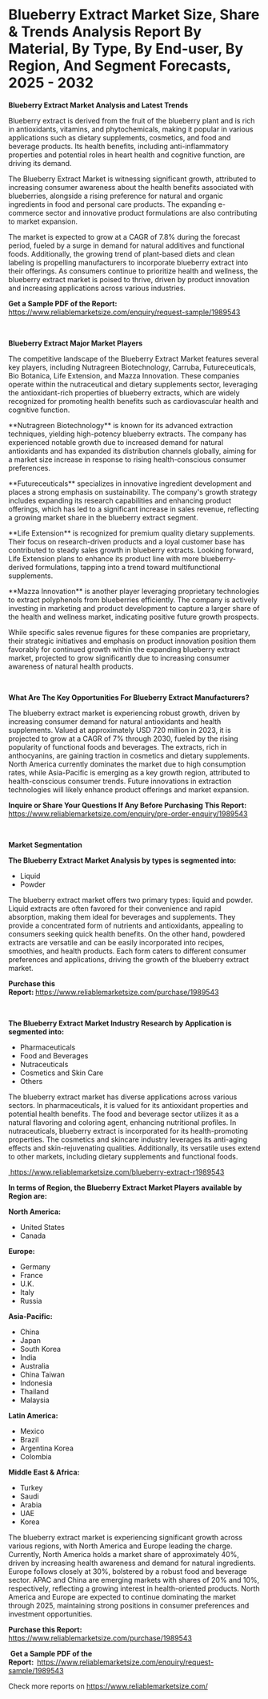 <p><h1>Blueberry Extract Market Size, Share & Trends Analysis Report By Material, By Type, By End-user, By Region, And Segment Forecasts, 2025 - 2032</h1></p><p><strong>Blueberry Extract Market Analysis and Latest Trends</strong></p>
<p><p>Blueberry extract is derived from the fruit of the blueberry plant and is rich in antioxidants, vitamins, and phytochemicals, making it popular in various applications such as dietary supplements, cosmetics, and food and beverage products. Its health benefits, including anti-inflammatory properties and potential roles in heart health and cognitive function, are driving its demand.</p><p>The Blueberry Extract Market is witnessing significant growth, attributed to increasing consumer awareness about the health benefits associated with blueberries, alongside a rising preference for natural and organic ingredients in food and personal care products. The expanding e-commerce sector and innovative product formulations are also contributing to market expansion. </p><p>The market is expected to grow at a CAGR of 7.8% during the forecast period, fueled by a surge in demand for natural additives and functional foods. Additionally, the growing trend of plant-based diets and clean labeling is propelling manufacturers to incorporate blueberry extract into their offerings. As consumers continue to prioritize health and wellness, the blueberry extract market is poised to thrive, driven by product innovation and increasing applications across various industries.</p></p>
<p><strong>Get a Sample PDF of the Report:&nbsp;</strong> <a href="https://www.reliablemarketsize.com/enquiry/request-sample/1989543?utm_campaign=2316&utm_medium=2&utm_source=Github&utm_content=ia&utm_term=07042025&utm_id=blueberry-extract">https://www.reliablemarketsize.com/enquiry/request-sample/1989543</a></p>
<p>&nbsp;</p>
<p><strong>Blueberry Extract Major Market Players</strong></p>
<p><p>The competitive landscape of the Blueberry Extract Market features several key players, including Nutragreen Biotechnology, Carruba, Futureceuticals, Bio Botanica, Life Extension, and Mazza Innovation. These companies operate within the nutraceutical and dietary supplements sector, leveraging the antioxidant-rich properties of blueberry extracts, which are widely recognized for promoting health benefits such as cardiovascular health and cognitive function.</p><p>**Nutragreen Biotechnology** is known for its advanced extraction techniques, yielding high-potency blueberry extracts. The company has experienced notable growth due to increased demand for natural antioxidants and has expanded its distribution channels globally, aiming for a market size increase in response to rising health-conscious consumer preferences.</p><p>**Futureceuticals** specializes in innovative ingredient development and places a strong emphasis on sustainability. The company's growth strategy includes expanding its research capabilities and enhancing product offerings, which has led to a significant increase in sales revenue, reflecting a growing market share in the blueberry extract segment.</p><p>**Life Extension** is recognized for premium quality dietary supplements. Their focus on research-driven products and a loyal customer base has contributed to steady sales growth in blueberry extracts. Looking forward, Life Extension plans to enhance its product line with more blueberry-derived formulations, tapping into a trend toward multifunctional supplements.</p><p>**Mazza Innovation** is another player leveraging proprietary technologies to extract polyphenols from blueberries efficiently. The company is actively investing in marketing and product development to capture a larger share of the health and wellness market, indicating positive future growth prospects.</p><p>While specific sales revenue figures for these companies are proprietary, their strategic initiatives and emphasis on product innovation position them favorably for continued growth within the expanding blueberry extract market, projected to grow significantly due to increasing consumer awareness of natural health products.</p></p>
<p>&nbsp;</p>
<p><strong>What Are The Key Opportunities For Blueberry Extract Manufacturers?</strong></p>
<p><p>The blueberry extract market is experiencing robust growth, driven by increasing consumer demand for natural antioxidants and health supplements. Valued at approximately USD 720 million in 2023, it is projected to grow at a CAGR of 7% through 2030, fueled by the rising popularity of functional foods and beverages. The extracts, rich in anthocyanins, are gaining traction in cosmetics and dietary supplements. North America currently dominates the market due to high consumption rates, while Asia-Pacific is emerging as a key growth region, attributed to health-conscious consumer trends. Future innovations in extraction technologies will likely enhance product offerings and market expansion.</p></p>
<p><strong>Inquire or Share Your Questions If Any Before Purchasing This Report:</strong> <a href="https://www.reliablemarketsize.com/enquiry/pre-order-enquiry/1989543?utm_campaign=2316&utm_medium=2&utm_source=Github&utm_content=ia&utm_term=07042025&utm_id=blueberry-extract">https://www.reliablemarketsize.com/enquiry/pre-order-enquiry/1989543</a></p>
<p>&nbsp;</p>
<p><strong>Market Segmentation</strong></p>
<p><strong>The Blueberry Extract Market Analysis by types is segmented into:</strong></p>
<p><ul><li>Liquid</li><li>Powder</li></ul></p>
<p><p>The blueberry extract market offers two primary types: liquid and powder. Liquid extracts are often favored for their convenience and rapid absorption, making them ideal for beverages and supplements. They provide a concentrated form of nutrients and antioxidants, appealing to consumers seeking quick health benefits. On the other hand, powdered extracts are versatile and can be easily incorporated into recipes, smoothies, and health products. Each form caters to different consumer preferences and applications, driving the growth of the blueberry extract market.</p></p>
<p><strong>Purchase this Report:&nbsp;</strong><a href="https://www.reliablemarketsize.com/purchase/1989543?utm_campaign=2316&utm_medium=2&utm_source=Github&utm_content=ia&utm_term=07042025&utm_id=blueberry-extract">https://www.reliablemarketsize.com/purchase/1989543</a></p>
<p>&nbsp;</p>
<p><strong>The Blueberry Extract Market Industry Research by Application is segmented into:</strong></p>
<p><ul><li>Pharmaceuticals</li><li>Food and Beverages</li><li>Nutraceuticals</li><li>Cosmetics and Skin Care</li><li>Others</li></ul></p>
<p><p>The blueberry extract market has diverse applications across various sectors. In pharmaceuticals, it is valued for its antioxidant properties and potential health benefits. The food and beverage sector utilizes it as a natural flavoring and coloring agent, enhancing nutritional profiles. In nutraceuticals, blueberry extract is incorporated for its health-promoting properties. The cosmetics and skincare industry leverages its anti-aging effects and skin-rejuvenating qualities. Additionally, its versatile uses extend to other markets, including dietary supplements and functional foods.</p></p>
<p><a href="https://www.reliablemarketsize.com/blueberry-extract-r1989543?utm_campaign=2316&utm_medium=2&utm_source=Github&utm_content=ia&utm_term=07042025&utm_id=blueberry-extract">&nbsp;https://www.reliablemarketsize.com/blueberry-extract-r1989543</a></p>
<p><strong>In terms of Region, the Blueberry Extract Market Players available by Region are:</strong></p>
<p>
    <p> <strong> North America: </strong>
        <ul>
            <li>United States</li>
            <li>Canada</li>
        </ul>
        </p> 
    <p> <strong> Europe: </strong>
        <ul>
            <li>Germany</li>
            <li>France</li>
            <li>U.K.</li>
            <li>Italy</li>
            <li>Russia</li>
        </ul>
        </p> 
    <p> <strong> Asia-Pacific: </strong>
        <ul>
            <li>China</li>
            <li>Japan</li>
            <li>South Korea</li>
            <li>India</li>
            <li>Australia</li>
            <li>China Taiwan</li>
            <li>Indonesia</li>
            <li>Thailand</li>
            <li>Malaysia</li>
        </ul>
        </p> 
    <p> <strong> Latin America: </strong>
        <ul>
            <li>Mexico</li>
            <li>Brazil</li>
            <li>Argentina Korea</li>
            <li>Colombia</li>
        </ul>
        </p> 
    <p> <strong> Middle East & Africa: </strong>
        <ul>
            <li>Turkey</li>
            <li>Saudi</li>
            <li>Arabia</li>
            <li>UAE</li>
            <li>Korea</li>
        </ul>
    </p>
    </p>
<p><p>The blueberry extract market is experiencing significant growth across various regions, with North America and Europe leading the charge. Currently, North America holds a market share of approximately 40%, driven by increasing health awareness and demand for natural ingredients. Europe follows closely at 30%, bolstered by a robust food and beverage sector. APAC and China are emerging markets with shares of 20% and 10%, respectively, reflecting a growing interest in health-oriented products. North America and Europe are expected to continue dominating the market through 2025, maintaining strong positions in consumer preferences and investment opportunities.</p></p>
<p><strong>Purchase this Report: </strong><a href="https://www.reliablemarketsize.com/purchase/1989543?utm_campaign=2316&utm_medium=2&utm_source=Github&utm_content=ia&utm_term=07042025&utm_id=blueberry-extract">https://www.reliablemarketsize.com/purchase/1989543</a></p>
<p>&nbsp;<strong>Get a Sample PDF of the Report:&nbsp;&nbsp;</strong><a href="https://www.reliablemarketsize.com/enquiry/request-sample/1989543?utm_campaign=2316&utm_medium=2&utm_source=Github&utm_content=ia&utm_term=07042025&utm_id=blueberry-extract">https://www.reliablemarketsize.com/enquiry/request-sample/1989543</a></p>
<p><strong></strong></p>
<p>Check more reports on <a href="https://www.reliablemarketsize.com/?utm_campaign=2316&utm_medium=2&utm_source=Github&utm_content=ia&utm_term=07042025&utm_id=blueberry-extract">https://www.reliablemarketsize.com/</a></p>